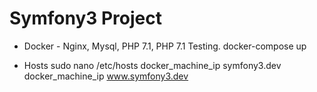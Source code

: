 # Symfony3 Project

- Docker - Nginx, Mysql, PHP 7.1, PHP 7.1 Testing.
docker-compose up

- Hosts
sudo nano /etc/hosts
docker_machine_ip symfony3.dev
docker_machine_ip www.symfony3.dev
